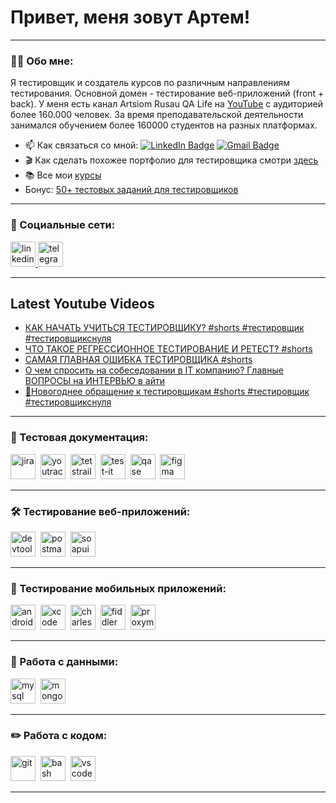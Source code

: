 # Привет, меня зовут Артем!

---

### 👨‍💻 Обо мне:

Я тестировщик и создатель курсов по различным направлениям тестирования. Основной домен - тестирование веб-приложений (front + back). У меня есть канал Artsiom Rusau QA Life на [YouTube](https://youtube.com/@rusau) с аудиторией более 160.000 человек. За время преподавательской деятельности занимался обучением более 160000 студентов на разных платформах.

- 📫 Как связаться со мной: [![LinkedIn Badge](https://img.shields.io/badge/-@artsiomrusau-blue?style=flat&logo=LinkedIn&logoColor=white)](https://www.linkedin.com/in/artsiomrusau/) [![Gmail Badge](https://img.shields.io/badge/-Gmail-red?style=flat&logo=Gmail&logoColor=white)](mailto:qa.rusau@gmail.com)
- 🎬 Как сделать похожее портфолио для тестировщика смотри [здесь](https://www.youtube.com/watch?v=ORSti2aYnEE)
- 📚 Все мои [курсы](https://rusau.net/courses)
- Бонус: [50+ тестовых заданий для тестировщиков](https://github.com/artichokeee/test-assignments)

---
### 🤝 Социальные сети:

  <div id="badges">
    <a href="https://www.linkedin.com/in/artsiomrusau/" target="_blank">
      <img src="https://cdn-icons-png.flaticon.com/512/2504/2504799.png" width="40" height="40" alt="linkedin" />
    </a>
    <a href="https://t.me/artsiom_qa" target="_blank">
      <img src="https://cdn-icons-png.flaticon.com/512/2111/2111646.png" width="40" height="40" alt="telegram" />
    </a>
  </div>

---

## Latest Youtube Videos

<!-- YOUTUBE:START -->
- [КАК НАЧАТЬ УЧИТЬСЯ ТЕСТИРОВЩИКУ? #shorts #тестировщик #тестировщикснуля](https://www.youtube.com/watch?v=pUEaVP_0gS0)
- [ЧТО ТАКОЕ РЕГРЕССИОННОЕ ТЕСТИРОВАНИЕ И РЕТЕСТ? #shorts](https://www.youtube.com/watch?v=4oqneWmTdYw)
- [САМАЯ ГЛАВНАЯ ОШИБКА ТЕСТИРОВЩИКА #shorts](https://www.youtube.com/watch?v=9MjjEX8ihk0)
- [О чем спросить на собеседовании в IT компанию? Главные ВОПРОСЫ на ИНТЕРВЬЮ в айти](https://www.youtube.com/watch?v=uvw2N1Y2Wwc)
- [🎄Новогоднее обращение к тестировщикам #shorts #тестировщик #тестировщикснуля](https://www.youtube.com/watch?v=N-Rm6cBNWZQ)
<!-- YOUTUBE:END -->

---

### 📁 Тестовая документация:

<div>
  <img src="https://cdn.jsdelivr.net/gh/devicons/devicon/icons/jira/jira-original.svg" title="jira" alt="jira" width="40" height="40"/>&nbsp
  <img src="https://upload.wikimedia.org/wikipedia/commons/thumb/8/8d/YouTrack_Icon.svg/1024px-YouTrack_Icon.svg.png?20200803082248" title="youtrack" alt="youtrack" width="40" height="40"/>&nbsp
  <img src="https://codahosted.io/packs/21236/unversioned/assets/LOGO/ba1091c59bab89cd2fd0f289622731fe16113d7b00905abe64759c313a4b73b76c1b0426076ed76cb74752234c734131df46992d5b8b48fc13e264240e4f7119f736cfeb64df36ded54b5cbf6198b9cadedf18dd0cac5c7dbcd16e6336c29363cd1292ba" title="testrail" alt="tetstrail" width="40" height="40"/>&nbsp
  <img src="https://docs.testit.software/images/testit_logo_icon.png" title="test-it" alt="test-it" width="40" height="40"/>&nbsp
  <img src="https://luna1.co/eb0187.png" title="qase" alt="qase" width="40" height="40"/>&nbsp
  <img src="https://cdn.jsdelivr.net/gh/devicons/devicon/icons/figma/figma-original.svg" title="figma" alt="figma" width="40" height="40"/>&nbsp
</div>

---

### 🛠 Тестирование веб-приложений:

<div>
  <img src="https://d33wubrfki0l68.cloudfront.net/38b5c953a4667366685d55db55d057c86db1fc54/a0fdc/static/acae6b24d940347661ca901ea07f47c1/chrome-dev-logo-icon.png" title="devtools" alt="devtools" width="40" height="40"/>&nbsp
  <img src="https://seeklogo.com/images/P/postman-logo-0087CA0D15-seeklogo.com.png" title="postman" alt="postman" width="40" height="40"/>&nbsp
  <img src="https://static0.smartbear.co/smartbearbrand/media/images/home/soapui-icon.svg" title="soapui" alt="soapui" width="40" height="40"/>&nbsp
</div>

---

### 📱 Тестирование мобильных приложений:

<div>
  <img src="https://cdn.jsdelivr.net/gh/devicons/devicon/icons/androidstudio/androidstudio-original.svg" title="android-studio" alt="android-studio" width="40" height="40"/>&nbsp
  <img src="https://cdn.jsdelivr.net/gh/devicons/devicon/icons/xcode/xcode-original.svg" title="xcode" alt="xcode" width="40" height="40"/>&nbsp
  <img src="https://cdn.icon-icons.com/icons2/3053/PNG/512/charles_proxy_macos_bigsur_icon_190302.png" title="charles-proxy" alt="charles-proxy" width="40" height="40"/>&nbsp
  <img src="https://www.megaleechers.com/storage/Fiddler-Everywhere-Icon.png" title="fiddler" alt="fiddler" width="40" height="40"/>&nbsp
  <img src="https://pbs.twimg.com/profile_images/1589614420766126080/slAIVDtr_400x400.jpg" title="proxyman" alt="proxyman" width="40" height="40"/>&nbsp
</div>


---

### 💾 Работа с данными:

<div>
  <img src="https://cdn.jsdelivr.net/gh/devicons/devicon/icons/mysql/mysql-original.svg" title="mysql" alt="mysql" width="40" height="40"/>&nbsp
  <img src="https://cdn.jsdelivr.net/gh/devicons/devicon/icons/mongodb/mongodb-original.svg" title="mongodb" alt="mongodb" width="40" height="40"/>&nbsp
</div>

---

### ✏️ Работа с кодом:

<div>
  <img src="https://cdn.jsdelivr.net/gh/devicons/devicon/icons/git/git-original.svg" title="git" alt="git" width="40" height="40"/>&nbsp
  <img src="https://upload.wikimedia.org/wikipedia/commons/thumb/4/4b/Bash_Logo_Colored.svg/1024px-Bash_Logo_Colored.svg.png?20180723054350" title="bash" alt="bash" width="40" height="40"/>&nbsp
  <img src="https://cdn.jsdelivr.net/gh/devicons/devicon/icons/vscode/vscode-original.svg" title="vscode" alt="vscode" width="40" height="40"/>&nbsp
  
</div>

---

